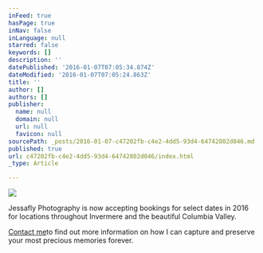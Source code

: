 ```yaml
---
inFeed: true
hasPage: true
inNav: false
inLanguage: null
starred: false
keywords: []
description: ''
datePublished: '2016-01-07T07:05:34.874Z'
dateModified: '2016-01-07T07:05:24.863Z'
title: ''
author: []
authors: []
publisher:
  name: null
  domain: null
  url: null
  favicon: null
sourcePath: _posts/2016-01-07-c47202fb-c4e2-4dd5-93d4-64742802d046.md
published: true
url: c47202fb-c4e2-4dd5-93d4-64742802d046/index.html
_type: Article

---
```

![](https://the-grid-user-content.s3-us-west-2.amazonaws.com/999ac648-dd23-432c-90c8-b7c1dbc0a82e.jpg)

Jessafly Photography is now accepting bookings for select dates in 2016 for locations throughout Invermere and the beautiful Columbia Valley.

[Contact me][0]to find out more information on how I can capture and preserve your most precious memories forever.

[0]: mailto:jessica@jessafly.com